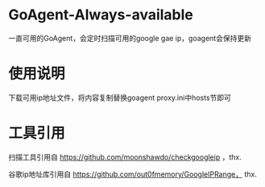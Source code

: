 # GoAgent-Always-available
一直可用的GoAgent，会定时扫描可用的google gae ip，goagent会保持更新

# 使用说明
下载可用ip地址文件，将内容复制替换goagent proxy.ini中hosts节即可

# 工具引用
扫描工具引用自 https://github.com/moonshawdo/checkgoogleip ，thx.

谷歌ip地址库引用自 https://github.com/out0fmemory/GoogleIPRange， thx.
